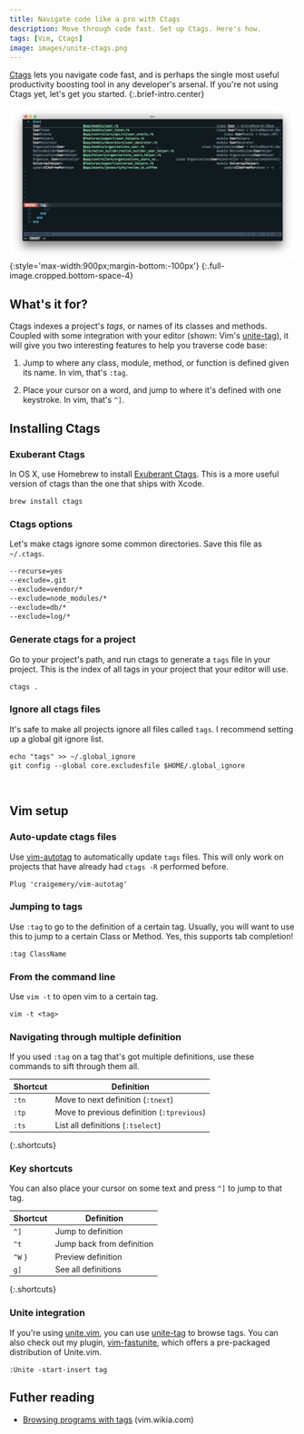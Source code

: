 ```yaml
---
title: Navigate code like a pro with Ctags
description: Move through code fast. Set up Ctags. Here's how.
tags: [Vim, Ctags]
image: images/unite-ctags.png
---
```


[Ctags] lets you navigate code fast, and is perhaps the single most useful productivity boosting tool in any developer's arsenal. If you're not using Ctags yet, let's get you started.
{:.brief-intro.center}

![Image](./images/unite-ctags.png){:style='max-width:900px;margin-bottom:-100px'}
{:.full-image.cropped.bottom-space-4}

## What's it for?

Ctags indexes a project's *tags*, or names of its classes and methods. Coupled with some integration with your editor (shown: Vim's [unite-tag]), it will give you two interesting features to help you traverse code base:

1. Jump to where any class, module, method, or function is defined given its name. In vim, that's `:tag`.

2. Place your cursor on a word, and jump to where it's defined with one keystroke. In vim, that's `^]`.

## Installing Ctags

### Exuberant Ctags
In OS X, use Homebrew to install [Exuberant Ctags][Ctags]. This is a more useful version of ctags than the one that ships with Xcode.

    brew install ctags

### Ctags options
Let's make ctags ignore some common directories. Save this file as `~/.ctags`.

    --recurse=yes
    --exclude=.git
    --exclude=vendor/*
    --exclude=node_modules/*
    --exclude=db/*
    --exclude=log/*

### Generate ctags for a project
Go to your project's path, and run ctags to generate a `tags` file in your project. This is the index of all tags in your project that your editor will use.

    ctags .

### Ignore all ctags files
It's safe to make all projects ignore all files called `tags`. I recommend setting up a global git ignore list.

    echo "tags" >> ~/.global_ignore
    git config --global core.excludesfile $HOME/.global_ignore

<br>

Vim setup
---------

### Auto-update ctags files
Use [vim-autotag] to automatically update `tags` files. This will only work on projects that have already had `ctags -R` performed before.

    Plug 'craigemery/vim-autotag'

### Jumping to tags

Use `:tag` to go to the definition of a certain tag. Usually, you will want to use this to jump to a certain Class or Method. Yes, this supports tab completion!

```
:tag ClassName
```

### From the command line
Use `vim -t` to open vim to a certain tag.

```
vim -t <tag>
```

### Navigating through multiple definition
If you used `:tag` on a tag that's got multiple definitions, use these commands to sift through them all.

| Shortcut | Definition |
| ---- | ---- |
| `:tn` | Move to next definition (`:tnext`) |
| `:tp` | Move to previous definition (`:tprevious`) |
| `:ts` | List all definitions (`:tselect`) |
{:.shortcuts}

### Key shortcuts
You can also place your cursor on some text and press `^]` to jump to that tag.

| Shortcut | Definition |
| ---- | ---- |
| `^]` | Jump to definition |
| `^t` | Jump back from definition |
| `^W` `}` | Preview definition |
| `g]` | See all definitions |
{:.shortcuts}

### Unite integration
If you're using [unite.vim], you can use [unite-tag] to browse tags. You can also check out my plugin, [vim-fastunite], which offers a pre-packaged distribution of Unite.vim.

    :Unite -start-insert tag

## Futher reading

* [Browsing programs with tags](http://vim.wikia.com/wiki/Browsing_programs_with_tags) (vim.wikia.com)

[vim-fastunite]: https://github.com/rstacruz/vim-fastunite
[vim-autotag]: https://github.com/craigemery/vim-autotag
[unite.vim]: https://github.com/Shougo/unite.vim
[unite-tag]: https://github.com/tsukkee/unite-tag
[Ctags]: http://ctags.sourceforge.net

